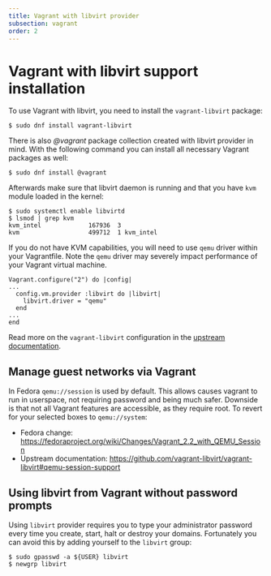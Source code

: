 ```yaml
---
title: Vagrant with libvirt provider
subsection: vagrant
order: 2
---
```


# Vagrant with libvirt support installation

To use Vagrant with libvirt, you need to install the `vagrant-libvirt` package:

```
$ sudo dnf install vagrant-libvirt
```

There is also *@vagrant* package collection created with libvirt provider in mind. With the following command you can install all necessary Vagrant packages as well:

```
$ sudo dnf install @vagrant
```

Afterwards make sure that libvirt daemon is running and that you have `kvm` module loaded in the kernel:

```
$ sudo systemctl enable libvirtd
$ lsmod | grep kvm
kvm_intel             167936  3
kvm                   499712  1 kvm_intel
```

If you do not have KVM capabilities, you will need to use `qemu` driver within your Vagrantfile. Note the `qemu` driver may severely impact performance of your Vagrant virtual machine.

```
Vagrant.configure("2") do |config|
...
  config.vm.provider :libvirt do |libvirt|
    libvirt.driver = "qemu"
  end
...
end
```

Read more on the `vagrant-libvirt` configuration in the [upstream documentation](https://github.com/vagrant-libvirt/vagrant-libvirt).


## Manage guest networks via Vagrant

In Fedora `qemu://session` is used by default. This allows causes vagrant to run in userspace, not requiring password and being much safer. Downside is that not all Vagrant features are accessible, as they require root. To revert for your selected boxes to `qemu://system`:

- Fedora change: https://fedoraproject.org/wiki/Changes/Vagrant_2.2_with_QEMU_Session
- Upstream documentation: https://github.com/vagrant-libvirt/vagrant-libvirt#qemu-session-support

## Using libvirt from Vagrant without password prompts


Using `libvirt` provider requires you to type your administrator password every time you create,
start, halt or destroy your domains. Fortunately you can avoid this by adding yourself to the `libvirt` group:

```
$ sudo gpasswd -a ${USER} libvirt
$ newgrp libvirt
```
